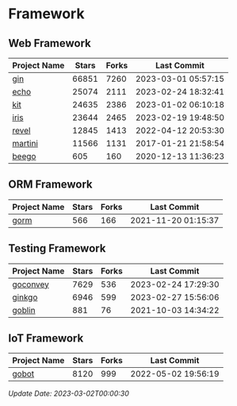 # Framework

## Web Framework
| Project Name | Stars | Forks | Last Commit |
| ------------ | ----- | ----- | ----------- |
| [gin](https://github.com/gin-gonic/gin) | 66851 | 7260 | 2023-03-01 05:57:15 |
| [echo](https://github.com/labstack/echo) | 25074 | 2111 | 2023-02-24 18:32:41 |
| [kit](https://github.com/go-kit/kit) | 24635 | 2386 | 2023-01-02 06:10:18 |
| [iris](https://github.com/kataras/iris) | 23644 | 2465 | 2023-02-19 19:48:50 |
| [revel](https://github.com/revel/revel) | 12845 | 1413 | 2022-04-12 20:53:30 |
| [martini](https://github.com/go-martini/martini) | 11566 | 1131 | 2017-01-21 21:58:54 |
| [beego](https://github.com/astaxie/beego) | 605 | 160 | 2020-12-13 11:36:23 |

## ORM Framework
| Project Name | Stars | Forks | Last Commit |
| ------------ | ----- | ----- | ----------- |
| [gorm](https://github.com/jinzhu/gorm) | 566 | 166 | 2021-11-20 01:15:37 |

## Testing Framework
| Project Name | Stars | Forks | Last Commit |
| ------------ | ----- | ----- | ----------- |
| [goconvey](https://github.com/smartystreets/goconvey) | 7629 | 536 | 2023-02-24 17:29:30 |
| [ginkgo](https://github.com/onsi/ginkgo) | 6946 | 599 | 2023-02-27 15:56:06 |
| [goblin](https://github.com/franela/goblin) | 881 | 76 | 2021-10-03 14:34:22 |

## IoT Framework
| Project Name | Stars | Forks | Last Commit |
| ------------ | ----- | ----- | ----------- |
| [gobot](https://github.com/hybridgroup/gobot) | 8120 | 999 | 2022-05-02 19:56:19 |

*Update Date: 2023-03-02T00:00:30*